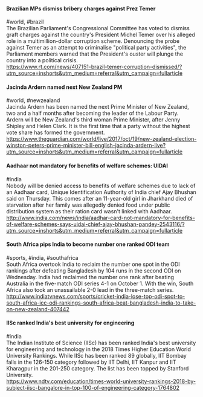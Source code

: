 
#### Brazilian MPs dismiss bribery charges against Prez Temer
#world, #brazil  
The Brazilian Parliament's Congressional Committee has voted to dismiss graft charges against the country's President Michel Temer over his alleged role in a multimillion-dollar corruption scheme. Denouncing the probe against Temer as an attempt to criminalise "political party activities", the Parliament members warned that the President's ouster will plunge the country into a political crisis.  
https://www.rt.com/news/407151-brazil-temer-corruption-dismissed/?utm_source=inshorts&utm_medium=referral&utm_campaign=fullarticle

#### Jacinda Ardern named next New Zealand PM
#world, #newzealand  
Jacinda Ardern has been named the next Prime Minister of New Zealand, two and a half months after becoming the leader of the Labour Party. Ardern will be New Zealand's third woman Prime Minister, after Jenny Shipley and Helen Clark. It is the first time that a party without the highest vote share has formed the government.  
https://www.theguardian.com/world/live/2017/oct/19/new-zealand-election-winston-peters-prime-minister-bill-english-jacinda-ardern-live?utm_source=inshorts&utm_medium=referral&utm_campaign=fullarticle

#### Aadhaar not mandatory for benefits of welfare schemes: UIDAI
#india  
Nobody will be denied access to benefits of welfare schemes due to lack of an Aadhaar card, Unique Identification Authority of India chief Ajay Bhushan said on Thursday. This comes after an 11-year-old girl in Jharkhand died of starvation after her family was allegedly denied food under public distribution system as their ration card wasn't linked with Aadhaar.  
http://www.india.com/news/india/aadhar-card-not-mandatory-for-benefits-of-welfare-schemes-says-uidai-chief-ajay-bhushan-pandey-2543116/?utm_source=inshorts&utm_medium=referral&utm_campaign=fullarticle

#### South Africa pips India to become number one ranked ODI team
#sports, #india, #southafrica  
South Africa overtook India to reclaim the number one spot in the ODI rankings after defeating Bangladesh by 104 runs in the second ODI on Wednesday. India had reclaimed the number one rank after beating Australia in the five-match ODI series 4-1 on October 1. With the win, South Africa also took an unassailable 2-0 lead in the three-match series.  
http://www.indiatvnews.com/sports/cricket-india-lose-top-odi-spot-to-south-africa-icc-odi-rankings-south-africa-beat-bangladesh-india-to-take-on-new-zealand-407442

#### IISc ranked India's best university for engineering
#india  
The Indian Institute of Science (IISc) has been ranked India's best university for engineering and technology in the 2018 Times Higher Education World University Rankings. While IISc has been ranked 89 globally, IIT Bombay falls in the 126-150 category followed by IIT Delhi, IIT Kanpur and IIT Kharagpur in the 201-250 category. The list has been topped by Stanford University.  
https://www.ndtv.com/education/times-world-university-rankings-2018-by-subject-iisc-bangalore-in-top-100-of-engineering-category-1764802
